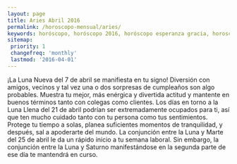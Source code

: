 ```yaml
---
layout: page
title: Aries Abril 2016 
permalink: /horoscopo-mensual/aries/
keywords: horóscopo, horóscopo 2016, horóscopo esperanza gracia, horoscop, horóscopos gratis, horoscopo aries, horoscopo aries 2016, Tarot, Astrologia, Zodíaco, aries, horoscopo gratis, horoscopo del mes 
sitemap:
 priority: 1
 changefreq: 'monthly'
 lastmod: '2016-04-01'
---
```


 ¡La Luna Nueva del 7 de abril se manifiesta en tu signo! Diversión con amigos, vecinos y tal vez una o dos sorpresas de cumpleaños son algo probables. Muestra tu mejor, más enérgica y divertida actitud y mantente en buenos términos tanto con colegas como clientes. Los días en torno a la Luna Llena del 21 de abril podrían ser extremadamente ocupados para ti, así que ten mucho cuidado tanto con tu persona como tus sentimientos. Protege tu tiempo a solas, planea suficientes momentos de tranquilidad, y después, sal a apoderarte del mundo. La conjunción entre la Luna y Marte del 25 de abril le da un rápido inicio a tu semana laboral. Sin embargo, la conjunción entre la Luna y Saturno manifestándose en la segunda parte de ese día te mantendrá en curso.
